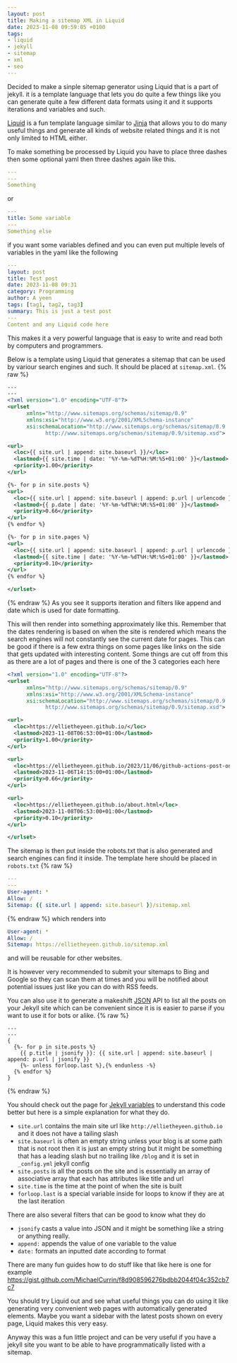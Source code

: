 ```yaml
---
layout: post
title: Making a sitemap XML in Liquid
date: 2023-11-08 09:59:05 +0100
tags:
- liquid
- jekyll
- sitemap
- xml
- seo
---
```

Decided to make a sinple sitemap generator using Liquid that is a part of jekyll. it is a template language that lets you do quite a few things like you can generate quite a few different data formats using it and it supports iterations and variables and such.

[Liquid](https://shopify.github.io/liquid/) is a fun template language similar to [Jinja](https://jinja.palletsprojects.com/) that allows you to do many useful things and generate all kinds of website related things and it is not only limited to HTML either.

To make something be processed by Liquid you have to place three dashes then some optional yaml then three dashes again like this.
```yml
---
---
Something
```
or
```yml
---
title: Some variable
---
Something else
```
if you want some variables defined and you can even put multiple levels of variables in the yaml like the following
```yml
---
layout: post
title: Test post
date: 2023-11-08 09:31
category: Programming
author: A yeen
tags: [tag1, tag2, tag3]
summary: This is just a test post
---
Content and any Liquid code here
```
This makes it a very powerful language that is easy to write and read both by computers and programmers.

Below is a template using Liquid that generates a sitemap that can be used by variour search engines and such. It should be placed at `sitemap.xml`.
{% raw %}
```xml
---
---
<?xml version="1.0" encoding="UTF-8"?>
<urlset
      xmlns="http://www.sitemaps.org/schemas/sitemap/0.9"
      xmlns:xsi="http://www.w3.org/2001/XMLSchema-instance"
      xsi:schemaLocation="http://www.sitemaps.org/schemas/sitemap/0.9
            http://www.sitemaps.org/schemas/sitemap/0.9/sitemap.xsd">

<url>
  <loc>{{ site.url | append: site.baseurl }}/</loc>
  <lastmod>{{ site.time | date: '%Y-%m-%dT%H:%M:%S+01:00' }}</lastmod>
  <priority>1.00</priority>
</url>

{%- for p in site.posts %}
<url>
  <loc>{{ site.url | append: site.baseurl | append: p.url | urlencode }}</loc>
  <lastmod>{{ p.date | date: '%Y-%m-%dT%H:%M:%S+01:00' }}</lastmod>
  <priority>0.66</priority>
</url>
{% endfor %}

{%- for p in site.pages %}
<url>
  <loc>{{ site.url | append: site.baseurl | append: p.url | urlencode }}</loc>
  <lastmod>{{ site.time | date: '%Y-%m-%dT%H:%M:%S+01:00' }}</lastmod>
  <priority>0.10</priority>
</url>
{% endfor %}

</urlset>
```
{% endraw %}
As you see it supports iteration and filters like append and date which is used for date formatting.

This will then render into something approximately like this. Remember that the dates rendering is based on when the site is rendered which means the search engines will not constantly see the current date for pages. This can be good if there is a few extra things on some pages like links on the side that gets updated with interesting content. Some things are cut off from this as there are a lot of pages and there is one of the 3 categories each here
```xml
<?xml version="1.0" encoding="UTF-8"?>
<urlset
      xmlns="http://www.sitemaps.org/schemas/sitemap/0.9"
      xmlns:xsi="http://www.w3.org/2001/XMLSchema-instance"
      xsi:schemaLocation="http://www.sitemaps.org/schemas/sitemap/0.9
            http://www.sitemaps.org/schemas/sitemap/0.9/sitemap.xsd">

<url>
  <loc>https://ellietheyeen.github.io/</loc>
  <lastmod>2023-11-08T06:53:00+01:00</lastmod>
  <priority>1.00</priority>
</url>

<url>
  <loc>https://ellietheyeen.github.io/2023/11/06/github-actions-post-on-mastodon.html</loc>
  <lastmod>2023-11-06T14:15:00+01:00</lastmod>
  <priority>0.66</priority>
</url>

<url>
  <loc>https://ellietheyeen.github.io/about.html</loc>
  <lastmod>2023-11-08T06:53:00+01:00</lastmod>
  <priority>0.10</priority>
</url>

</urlset>
```

The sitemap is then put inside the robots.txt that is also generated and search engines can find it inside. The template here should be placed in `robots.txt`
{% raw %}
```yml
---
---
User-agent: *
Allow: /
Sitemap: {{ site.url | append: site.baseurl }}/sitemap.xml
```
{% endraw %}
which renders into
```yml
User-agent: *
Allow: /
Sitemap: https://ellietheyeen.github.io/sitemap.xml
```
and will be reusable for other websites.

It is however very recommended to submit your sitemaps to Bing and Google so they can scan them at times and you will be notified about potential issues just like you can do with RSS feeds.

You can also use it to generate a makeshift [JSON](https://www.json.org/json-en.html) API to list all the posts on your Jekyll site which can be convenient since it is is easier to parse if you want to use it for bots or alike.
{% raw %}
```liquid
---
---
{
  {%- for p in site.posts %}
    {{ p.title | jsonify }}: {{ site.url | append: site.baseurl | append: p.url | jsonify }}
    {%- unless forloop.last %},{% endunless -%}
  {% endfor %}
}
```
{% endraw %}

You should check out the page for [Jekyll variables](https://jekyllrb.com/docs/variables/) to understand this code better but here is a simple explanation for what they do.
- `site.url` contains the main site url like `http://ellietheyeen.github.io` and it does not have a tailing slash
- `site.baseurl` is often an empty string unless your blog is at some path that is not root then it is just an empty string but it might be something that has a leading slash but no trailing like `/blog` and it is set in `_config.yml` jekyll config
- `site.posts` is all the posts on the site and is essentially an array of associative array that each has attributes like title and url
- `site.time` is the time at the point of when the site is built
- `forloop.last` is a special variable inside for loops to know if they are at the last iteration

There are also several filters that can be good to know what they do
- `jsonify` casts a value into JSON and it might be something like a string or anything really.
- `append:` appends the value of one variable to the value
- `date:` formats an inputted date according to format

There are many fun guides how to do stuff like that like here is one for example
<https://gist.github.com/MichaelCurrin/f8d908596276bdbb2044f04c352cb7c7>

You should try Liquid out and see what useful things you can do using it like generating very convenient web pages with automatically generated elements. Maybe you want a sidebar with the latest posts shown on every page, Liquid makes this very easy.

Anyway this was a fun little project and can be very useful if you have a jekyll site you want to be able to have programmatically listed with a sitemap.
